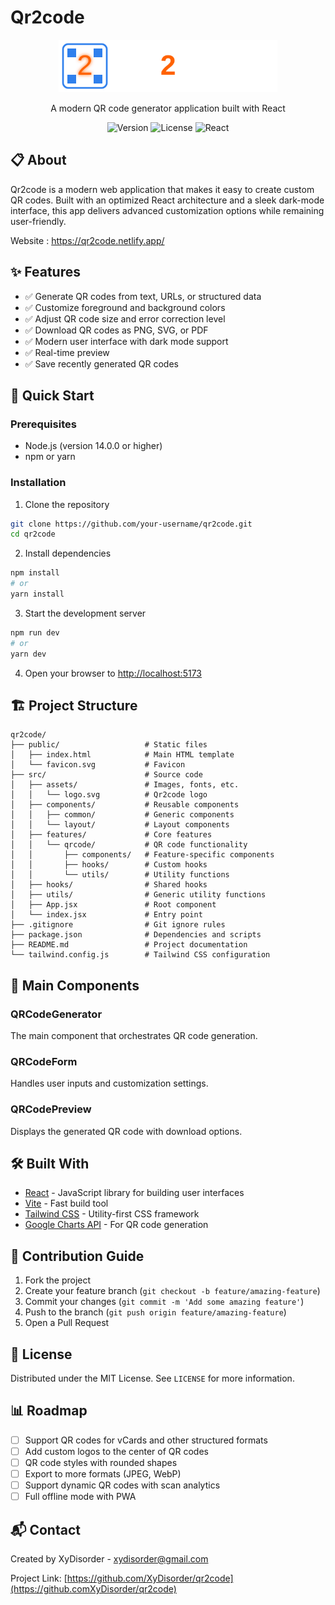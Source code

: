 # Qr2code

<p align="center">
  <img src="./src/assets/qr2code.svg" alt="Qr2code Logo" width="350">
</p>

<p align="center">
  A modern QR code generator application built with React
</p>

<p align="center">
  <img src="https://img.shields.io/badge/version-1.0.0-blue" alt="Version">
  <img src="https://img.shields.io/badge/license-MIT-green" alt="License">
  <img src="https://img.shields.io/badge/react-18.2.0-61DAFB" alt="React">
</p>

## 📋 About

Qr2code is a modern web application that makes it easy to create custom QR codes. Built with an optimized React architecture and a sleek dark-mode interface, this app delivers advanced customization options while remaining user-friendly.

Website : https://qr2code.netlify.app/

## ✨ Features

- ✅ Generate QR codes from text, URLs, or structured data
- ✅ Customize foreground and background colors
- ✅ Adjust QR code size and error correction level
- ✅ Download QR codes as PNG, SVG, or PDF
- ✅ Modern user interface with dark mode support
- ✅ Real-time preview
- ✅ Save recently generated QR codes

## 🚀 Quick Start

### Prerequisites

- Node.js (version 14.0.0 or higher)
- npm or yarn

### Installation

1. Clone the repository
```bash
git clone https://github.com/your-username/qr2code.git
cd qr2code
```

2. Install dependencies
```bash
npm install
# or
yarn install
```

3. Start the development server
```bash
npm run dev
# or
yarn dev
```

4. Open your browser to [http://localhost:5173](http://localhost:5173)

## 🏗️ Project Structure

```
qr2code/
├── public/                   # Static files
│   ├── index.html            # Main HTML template
│   └── favicon.svg           # Favicon
├── src/                      # Source code
│   ├── assets/               # Images, fonts, etc.
│   │   └── logo.svg          # Qr2code logo
│   ├── components/           # Reusable components
│   │   ├── common/           # Generic components
│   │   └── layout/           # Layout components
│   ├── features/             # Core features
│   │   └── qrcode/           # QR code functionality
│   │       ├── components/   # Feature-specific components
│   │       ├── hooks/        # Custom hooks
│   │       └── utils/        # Utility functions
│   ├── hooks/                # Shared hooks
│   ├── utils/                # Generic utility functions
│   ├── App.jsx               # Root component
│   └── index.jsx             # Entry point
├── .gitignore                # Git ignore rules
├── package.json              # Dependencies and scripts
├── README.md                 # Project documentation
└── tailwind.config.js        # Tailwind CSS configuration
```

## 🧩 Main Components

### QRCodeGenerator

The main component that orchestrates QR code generation.

### QRCodeForm

Handles user inputs and customization settings.

### QRCodePreview

Displays the generated QR code with download options.

## 🛠️ Built With

- [React](https://reactjs.org/) - JavaScript library for building user interfaces
- [Vite](https://vitejs.dev/) - Fast build tool
- [Tailwind CSS](https://tailwindcss.com/) - Utility-first CSS framework
- [Google Charts API](https://developers.google.com/chart/infographics/docs/qr_codes) - For QR code generation

## 📝 Contribution Guide

1. Fork the project
2. Create your feature branch (`git checkout -b feature/amazing-feature`)
3. Commit your changes (`git commit -m 'Add some amazing feature'`)
4. Push to the branch (`git push origin feature/amazing-feature`)
5. Open a Pull Request

## 📄 License

Distributed under the MIT License. See `LICENSE` for more information.

## 📊 Roadmap

- [ ] Support QR codes for vCards and other structured formats
- [ ] Add custom logos to the center of QR codes
- [ ] QR code styles with rounded shapes
- [ ] Export to more formats (JPEG, WebP)
- [ ] Support dynamic QR codes with scan analytics
- [ ] Full offline mode with PWA

## 📬 Contact

Created by XyDisorder - xydisorder@gmail.com

Project Link: [https://github.com/XyDisorder/qr2code](https://github.comXyDisorder/qr2code)

